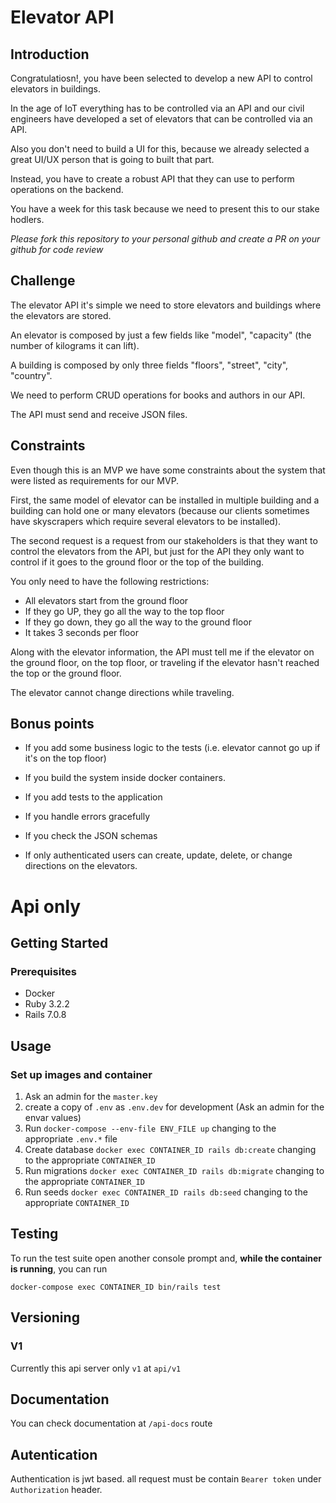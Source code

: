 # Elevator API

## Introduction

Congratulatiosn!, you have been selected to develop a new API to control elevators in
buildings.

In the age of IoT everything has to be controlled via an API and our civil engineers
have developed a set of elevators that can be controlled via an API.

Also you don't need to build a UI for this, because we already selected a great UI/UX
person that is going to built that part.

Instead, you have to create a robust API that they can use to perform operations on
the backend.

You have a week for this task because we need to present this to our stake hodlers.

_Please fork this repository to your personal github and create a PR on your github for code review_


## Challenge

The elevator API it's simple we need to store elevators and buildings where the elevators are stored.

An elevator is composed by just a few fields like "model", "capacity" (the number of kilograms
it can lift).

A building is composed by only three fields "floors", "street", "city", "country".

We need to perform CRUD operations for books and authors in our API.

The API must send and receive JSON files.


## Constraints

Even though this is an MVP we have some constraints about the system that were listed as
requirements for our MVP.

First, the same model of elevator can be installed in multiple building and a building can hold one
or many elevators (because our clients sometimes have skyscrapers which require several
elevators to be installed).

The second request is a request from our stakeholders is that they want to control the elevators
from the API, but just for the API they only want to control if it goes to the ground floor or the
top of the building.

You only need to have the following restrictions:

- All elevators start from the ground floor
- If they go UP, they go all the way to the top floor
- If they go down, they go all the way to the ground floor
- It takes 3 seconds per floor

Along with the elevator information, the API must tell me if the elevator on the ground floor,
on the top floor, or traveling if the elevator hasn't reached the top or the ground floor.

The elevator cannot change directions while traveling.


## Bonus points

- If you add some business logic to the tests (i.e. elevator cannot go up if it's on the top floor)

- If you build the system inside docker containers.

- If you add tests to the application

- If you handle errors gracefully

- If you check the JSON schemas

- If only authenticated users can create, update, delete, or change directions on the elevators.


# Api only
## Getting Started
### Prerequisites
- Docker
- Ruby 3.2.2
- Rails 7.0.8

## Usage

### Set up images and container
1. Ask an admin for the `master.key`
2. create a copy of `.env` as `.env.dev` for development (Ask an admin for the envar values)
3. Run `docker-compose --env-file ENV_FILE up` changing to the appropriate `.env.*` file
4. Create database `docker exec CONTAINER_ID rails db:create` changing to the appropriate `CONTAINER_ID`
4. Run migrations `docker exec CONTAINER_ID rails db:migrate` changing to the appropriate `CONTAINER_ID`
4. Run seeds `docker exec CONTAINER_ID rails db:seed` changing to the appropriate `CONTAINER_ID`

## Testing
To run the test suite open another console prompt and, **while the container is running**, you can run
```console
docker-compose exec CONTAINER_ID bin/rails test
```

## Versioning

### V1
Currently this api server only `v1` at `api/v1`

## Documentation
You can check documentation at `/api-docs` route

## Autentication
Authentication is jwt based. all request must be contain `Bearer token` under `Authorization` header.
